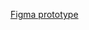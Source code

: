 [Figma prototype](https://www.figma.com/proto/T4mpYnM76EdIPN5WVCQ58T/Test-Planner?node-id=1060%3A909&scaling=contain&page-id=4%3A0&starting-point-node-id=1013%3A3359&show-proto-sidebar=1)
